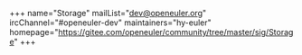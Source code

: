 +++
name="Storage"
mailList="dev@openeuler.org"
ircChannel="#openeuler-dev"
maintainers="hy-euler"
homepage="https://gitee.com/openeuler/community/tree/master/sig/Storage"
+++
